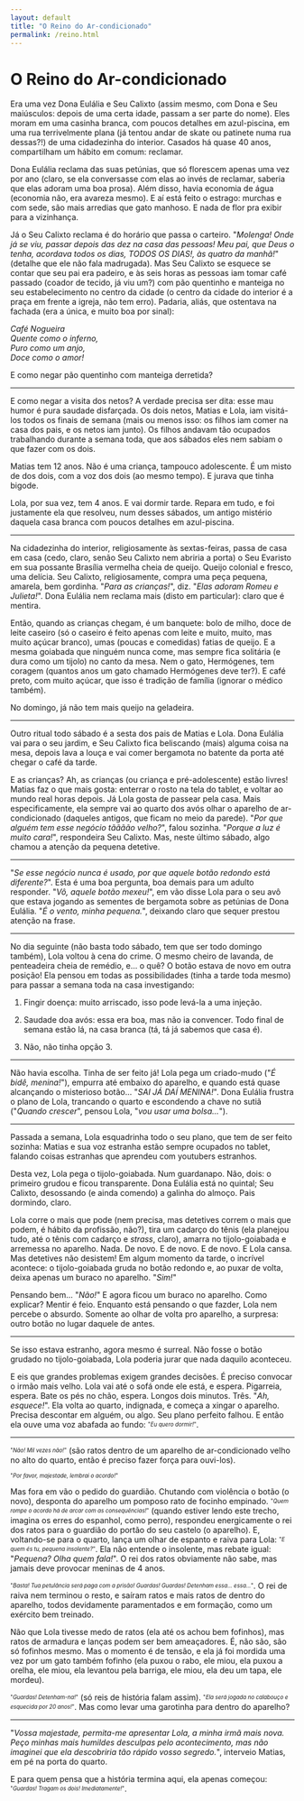 ```yaml
---
layout: default
title: "O Reino do Ar-condicionado"
permalink: /reino.html
---
```


# O Reino do Ar-condicionado

Era uma vez Dona Eulália e Seu Calixto (assim mesmo, com Dona e Seu maiúsculos: depois de uma certa idade, passam a ser parte do nome). Eles moram em uma casinha branca, com poucos detalhes em azul-piscina, em uma rua terrivelmente plana (já tentou andar de skate ou patinete numa rua dessas?!) de uma cidadezinha do interior. Casados há quase 40 anos, compartilham um hábito em comum: reclamar.

Dona Eulália reclama das suas petúnias, que só florescem apenas uma vez por ano (claro, se ela conversasse com elas ao invés de reclamar, saberia que elas adoram uma boa prosa). Além disso, havia economia de água (economia não, era avareza mesmo). E aí está feito o estrago: murchas e com sede, são mais arredias que gato manhoso. E nada de flor pra exibir para a vizinhança.

Já o Seu Calixto reclama é do horário que passa o carteiro. "_Molenga! Onde já se viu, passar depois das dez na casa das pessoas! Meu pai, que Deus o tenha, acordava todos os dias, TODOS OS DIAS!, às quatro da manhã!_" (detalhe que ele não fala madrugada). Mas Seu Calixto se esquece se contar que seu pai era padeiro, e às seis horas as pessoas iam tomar café passado (coador de tecido, já viu um?) com pão quentinho e manteiga no seu estabelecimento no centro da cidade (o centro da cidade do interior é a praça em frente a igreja, não tem erro). Padaria, aliás, que ostentava na fachada (era a única, e muito boa por sinal):

_Café Nogueira<br>
Quente como o inferno,<br>
Puro como um anjo,<br>
Doce como o amor!_

E como negar pão quentinho com manteiga derretida?

---

E como negar a visita dos netos? A verdade precisa ser dita: esse mau humor é pura saudade disfarçada. Os dois netos, Matias e Lola, iam visitá-los todos os finais de semana (mais ou menos isso: os filhos iam comer na casa dos pais, e os netos iam junto). Os filhos andavam tão ocupados trabalhando durante a semana toda, que aos sábados eles nem sabiam o que fazer com os dois.

Matias tem 12 anos. Não é uma criança, tampouco adolescente. É um misto de dos dois, com a voz dos dois (ao mesmo tempo). E jurava que tinha bigode.

Lola, por sua vez, tem 4 anos. E vai dormir tarde. Repara em tudo, e foi justamente ela que resolveu, num desses sábados, um antigo mistério daquela casa branca com poucos detalhes em azul-piscina.

---

Na cidadezinha do interior, religiosamente às sextas-feiras, passa de casa em casa (cedo, claro, senão Seu Calixto nem abriria a porta) o Seu Evaristo em sua possante Brasília vermelha cheia de queijo. Queijo colonial e fresco, uma delícia. Seu Calixto, religiosamente, compra uma peça pequena, amarela, bem gordinha. "*Para as crianças!*", diz. "*Elas adoram Romeu e Julieta!*". Dona Eulália nem reclama mais (disto em particular): claro que é mentira.

Então, quando as crianças chegam, é um banquete: bolo de milho, doce de leite caseiro (só o caseiro é feito apenas com leite e muito, muito, mas muito açúcar branco), umas (poucas e comedidas) fatias de queijo. E a mesma goiabada que ninguém nunca come, mas sempre fica solitária (e dura como um tijolo) no canto da mesa. Nem o gato, Hermógenes, tem coragem (quantos anos um gato chamado Hermógenes deve ter?). E café preto, com muito açúcar, que isso é tradição de família (ignorar o médico também).

No domingo, já não tem mais queijo na geladeira.

---

Outro ritual todo sábado é a sesta dos pais de Matias e Lola. Dona Eulália vai para o seu jardim, e Seu Calixto fica beliscando (mais) alguma coisa na mesa, depois lava a louça e vai comer bergamota no batente da porta até chegar o café da tarde.

E as crianças? Ah, as crianças (ou criança e pré-adolescente) estão livres! Matias faz o que mais gosta: enterrar o rosto na tela do tablet, e voltar ao mundo real horas depois. Já Lola gosta de passear pela casa. Mais especificamente, ela sempre vai ao quarto dos avós olhar o aparelho de ar-condicionado (daqueles antigos, que ficam no meio da parede). "*Por que alguém tem esse negócio tãããão velho?*", falou sozinha. "*Porque a luz é muito cara!*", respondeira Seu Calixto. Mas, neste último sábado, algo chamou a atenção da pequena detetive.

---

"*Se esse negócio nunca é usado, por que aquele botão redondo está diferente?*". Esta é uma boa pergunta, boa demais para um adulto responder. "*Vô, aquele botão mexeu!*", em vão disse Lola para o seu avô que estava jogando as sementes de bergamota sobre as petúnias de Dona Eulália. "*É o vento, minha pequena.*", deixando claro que sequer prestou atenção na frase.

---

No dia seguinte (não basta todo sábado, tem que ser todo domingo também), Lola voltou à cena do crime. O mesmo cheiro de lavanda, de penteadeira cheia de remédio, e... o quê? O botão estava de novo em outra posição! Ela pensou em todas as possibilidades (tinha a tarde toda mesmo) para passar a semana toda na casa investigando:

1. Fingir doença: muito arriscado, isso pode levá-la a uma injeção.

1. Saudade doa avós: essa era boa, mas não ia convencer. Todo final de semana estão lá, na casa branca (tá, tá já sabemos que casa é).

1. Não, não tinha opção 3.

---

Não havia escolha. Tinha de ser feito já! Lola pega um criado-mudo ("*É bidê, menina!*"), empurra até embaixo do aparelho, e quando está quase alcançando o misterioso botão... "*SAI JÁ DAÍ MENINA!*". Dona Eulália frustra o plano de Lola, trancando o quarto e escondendo a chave no sutiã ("*Quando crescer*", pensou Lola, "*vou usar uma bolsa...*").

---

Passada a semana, Lola esquadrinha todo o seu plano, que tem de ser feito sozinha: Matias e sua voz estranha estão sempre ocupados no tablet, falando coisas estranhas que aprendeu com youtubers estranhos.

Desta vez, Lola pega o tijolo-goiabada. Num guardanapo. Não, dois: o primeiro grudou e ficou transparente. Dona Eulália está no quintal; Seu Calixto, desossando (e ainda comendo) a galinha do almoço. Pais dormindo, claro.

Lola corre o mais que pode (nem precisa, mas detetives correm o mais que podem, é hábito da profissão, não?), tira um cadarço do tênis (ela planejou tudo, até o tênis com cadarço e *strass*, claro), amarra no tijolo-goiabada e arremessa no aparelho. Nada. De novo. E de novo. E de novo. E Lola cansa. Mas detetives não desistem! Em algum momento da tarde, o incrível acontece: o tijolo-goiabada gruda no botão redondo e, ao puxar de volta, deixa apenas um buraco no aparelho. "*Sim!*"

Pensando bem... "*Não!*" E agora ficou um buraco no aparelho. Como explicar? Mentir é feio. Enquanto está pensando o que fazder, Lola nem percebe o absurdo. Somente ao olhar de volta pro aparelho, a surpresa: outro botão no lugar daquele de antes.

---

Se isso estava estranho, agora mesmo é surreal. Não fosse o botão grudado no tijolo-goiabada, Lola poderia jurar que nada daquilo aconteceu.

E eis que grandes problemas exigem grandes decisões. É preciso convocar o irmão mais velho. Lola vai até o sofá onde ele está, e espera. Pigarreia, espera. Bate os pés no chão, espera. Longos dois minutos. Três. "*Ah, esquece!*". Ela volta ao quarto, indignada, e começa a xingar o aparelho. Precisa descontar em alguém, ou algo. Seu plano perfeito falhou. E então ela ouve uma voz abafada ao fundo: <sup><sub>"*Eu quero dormir!*"</sub></sup>.

---

<sup><sub>"*Não! Mil vezes não!*"</sub></sup> (são ratos dentro de um aparelho de ar-condicionado velho no alto do quarto, então é preciso fazer força para ouvi-los).

<sup><sub>"*Por favor, majestade, lembrai o acordo!*"</sub></sup>

Mas fora em vão o pedido do guardião. Chutando com violência o botão (o novo), desponta do aparelho um pomposo rato de focinho empinado. <sup><sub>"*Quem rompe o acordo há de arcar com as consequências!*"</sub></sup> (quando estiver lendo este trecho, imagina os erres do espanhol, como perro), respondeu energicamente o rei dos ratos para o guardião do portão do seu castelo (o aparelho). E, voltando-se para o quarto, lança um olhar de espanto e raiva para Lola: <sup><sub>"*E quem és tu, pequena insolente?*"</sub></sup>. Ela não entende o insolente, mas rebate igual: "*Pequena? Olha quem fala!*". O rei dos ratos obviamente não sabe, mas jamais deve provocar meninas de 4 anos.

<sup><sub>"*Basta! Tua petulância será paga com a prisão! Guardas! Guardas! Detenham essa... essa...*"</sub></sup>. O rei de raiva nem terminou o resto, e saíram ratos e mais ratos de dentro do aparelho, todos devidamente paramentados e em formação, como um exército bem treinado.

Não que Lola tivesse medo de ratos (ela até os achou bem fofinhos), mas ratos de armadura e lanças podem ser bem ameaçadores. É, não são, são só fofinhos mesmo. Mas o momento é de tensão, e ela já foi mordida uma vez por um gato também fofinho (ela puxou o rabo, ele miou, ela puxou a orelha, ele miou, ela levantou pela barriga, ele miou, ela deu um tapa, ele mordeu).

<sup><sub>"*Guardas! Detenham-na!*"</sub></sup> (só reis de história falam assim). <sup><sub>"*Ela será jogada no calabouço e esquecida por 20 anos!*"</sub></sup>. Mas como levar uma garotinha para dentro do aparelho?

---

"*Vossa majestade, permita-me apresentar Lola, a minha irmã mais nova. Peço minhas mais humildes desculpas pelo acontecimento, mas não imaginei que ela descobriria tão rápido vosso segredo.*", interveio Matias, em pé na porta do quarto.

E para quem pensa que a história termina aqui, ela apenas começou: <sup><sub>"*Guardas! Tragam os dois! Imediatamente!*"</sub></sup>.
